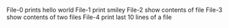 File-0 prints hello world
File-1 print smiley
File-2 show contents of file
File-3 show contents of two files
File-4 print last 10 lines of a file
